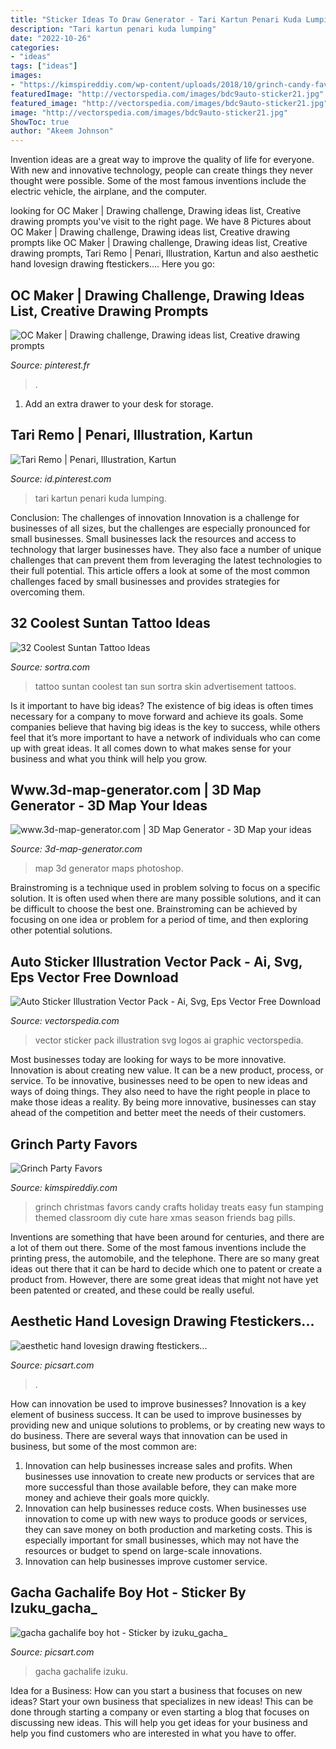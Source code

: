 ```yaml
---
title: "Sticker Ideas To Draw Generator - Tari Kartun Penari Kuda Lumping"
description: "Tari kartun penari kuda lumping"
date: "2022-10-26"
categories:
- "ideas"
tags: ["ideas"]
images:
- "https://kimspireddiy.com/wp-content/uploads/2018/10/grinch-candy-favors-844973361.jpg"
featuredImage: "http://vectorspedia.com/images/bdc9auto-sticker21.jpg"
featured_image: "http://vectorspedia.com/images/bdc9auto-sticker21.jpg"
image: "http://vectorspedia.com/images/bdc9auto-sticker21.jpg"
ShowToc: true
author: "Akeem Johnson"
---
```



Invention ideas are a great way to improve the quality of life for everyone. With new and innovative technology, people can create things they never thought were possible. Some of the most famous inventions include the electric vehicle, the airplane, and the computer.

	

		
looking for OC Maker | Drawing challenge, Drawing ideas list, Creative drawing prompts you've visit to the right page. We have 8 Pictures about OC Maker | Drawing challenge, Drawing ideas list, Creative drawing prompts like OC Maker | Drawing challenge, Drawing ideas list, Creative drawing prompts, Tari Remo | Penari, Illustration, Kartun and also aesthetic hand lovesign drawing ftestickers.... Here you go:
		
    
## OC Maker | Drawing Challenge, Drawing Ideas List, Creative Drawing Prompts

<img loading=lazy src="https://i.pinimg.com/736x/6b/70/02/6b7002ee35e1307901109274d0f6723f.jpg" onerror="this.onerror=null;this.src='https://tse4.mm.bing.net/th?id=OIP.X_TVXk_UDy_VYzVMtJRweQHaOy&amp;pid=15.1';" alt="OC Maker | Drawing challenge, Drawing ideas list, Creative drawing prompts">

_Source: pinterest.fr_

>. 

	

1. Add an extra drawer to your desk for storage.

    
## Tari Remo | Penari, Illustration, Kartun

<img loading=lazy src="https://i.pinimg.com/736x/19/c5/66/19c566b67e4a8a6f30f88122bd06a890.jpg" onerror="this.onerror=null;this.src='https://tse2.mm.bing.net/th?id=OIP.jq8m-WjYhrVHAwEbocbypwHaJ3&amp;pid=15.1';" alt="Tari Remo | Penari, Illustration, Kartun">

_Source: id.pinterest.com_

>tari kartun penari kuda lumping. 

	

Conclusion: The challenges of innovation
Innovation is a challenge for businesses of all sizes, but the challenges are especially pronounced for small businesses. Small businesses lack the resources and access to technology that larger businesses have. They also face a number of unique challenges that can prevent them from leveraging the latest technologies to their full potential. This article offers a look at some of the most common challenges faced by small businesses and provides strategies for overcoming them.

    
## 32 Coolest Suntan Tattoo Ideas

<img loading=lazy src="https://www.sortra.com/wp-content/uploads/2015/07/sun-tan-tattoo00231.jpg" onerror="this.onerror=null;this.src='https://tse2.mm.bing.net/th?id=OIP.De8qew_HULvmy9FvCBFmKQHaJ4&amp;pid=15.1';" alt="32 Coolest Suntan Tattoo Ideas">

_Source: sortra.com_

>tattoo suntan coolest tan sun sortra skin advertisement tattoos. 

	

Is it important to have big ideas?
The existence of big ideas is often times necessary for a company to move forward and achieve its goals. Some companies believe that having big ideas is the key to success, while others feel that it’s more important to have a network of individuals who can come up with great ideas. It all comes down to what makes sense for your business and what you think will help you grow.

    
## Www.3d-map-generator.com | 3D Map Generator - 3D Map Your Ideas

<img loading=lazy src="https://www.3d-map-generator.com/wp-content/uploads/2018/05/slide_3dmg4.jpg" onerror="this.onerror=null;this.src='https://tse4.mm.bing.net/th?id=OIP.SmQaLwQusT-sVILSnWofegHaCs&amp;pid=15.1';" alt="www.3d-map-generator.com | 3D Map Generator - 3D Map your ideas">

_Source: 3d-map-generator.com_

>map 3d generator maps photoshop. 

	

Brainstroming is a technique used in problem solving to focus on a specific solution. It is often used when there are many possible solutions, and it can be difficult to choose the best one. Brainstroming can be achieved by focusing on one idea or problem for a period of time, and then exploring other potential solutions.

    
## Auto Sticker Illustration Vector Pack - Ai, Svg, Eps Vector Free Download

<img loading=lazy src="http://vectorspedia.com/images/bdc9auto-sticker21.jpg" onerror="this.onerror=null;this.src='https://tse3.mm.bing.net/th?id=OIP.fBHDWBr3m4UCs0w01SK4TQHaK6&amp;pid=15.1';" alt="Auto Sticker Illustration Vector Pack - Ai, Svg, Eps Vector Free Download">

_Source: vectorspedia.com_

>vector sticker pack illustration svg logos ai graphic vectorspedia. 

	

Most businesses today are looking for ways to be more innovative. Innovation is about creating new value. It can be a new product, process, or service. To be innovative, businesses need to be open to new ideas and ways of doing things. They also need to have the right people in place to make those ideas a reality. By being more innovative, businesses can stay ahead of the competition and better meet the needs of their customers.

    
## Grinch Party Favors

<img loading=lazy src="https://kimspireddiy.com/wp-content/uploads/2018/10/grinch-candy-favors-844973361.jpg" onerror="this.onerror=null;this.src='https://tse2.mm.bing.net/th?id=OIP.Q8dyJ_2TpGW9mdTngkoB4gHaJ4&amp;pid=15.1';" alt="Grinch Party Favors">

_Source: kimspireddiy.com_

>grinch christmas favors candy crafts holiday treats easy fun stamping themed classroom diy cute hare xmas season friends bag pills. 

	

Inventions are something that have been around for centuries, and there are a lot of them out there. Some of the most famous inventions include the printing press, the automobile, and the telephone. There are so many great ideas out there that it can be hard to decide which one to patent or create a product from. However, there are some great ideas that might not have yet been patented or created, and these could be really useful.

    
## Aesthetic Hand Lovesign Drawing Ftestickers...

<img loading=lazy src="https://cdn130.picsart.com/241641127048212.png" onerror="this.onerror=null;this.src='https://tse2.mm.bing.net/th?id=OIP.0b-spAWMrptTmO_jCVrc_wHaKN&amp;pid=15.1';" alt="aesthetic hand lovesign drawing ftestickers...">

_Source: picsart.com_

>. 

	

How can innovation be used to improve businesses?
Innovation is a key element of business success. It can be used to improve businesses by providing new and unique solutions to problems, or by creating new ways to do business. There are several ways that innovation can be used in business, but some of the most common are: 
1. Innovation can help businesses increase sales and profits. When businesses use innovation to create new products or services that are more successful than those available before, they can make more money and achieve their goals more quickly.
2. Innovation can help businesses reduce costs. When businesses use innovation to come up with new ways to produce goods or services, they can save money on both production and marketing costs. This is especially important for small businesses, which may not have the resources or budget to spend on large-scale innovations. 
3. Innovation can help businesses improve customer service.

    
## Gacha Gachalife Boy Hot - Sticker By Izuku_gacha_

<img loading=lazy src="http://cdn130.picsart.com/292433534019211.png" onerror="this.onerror=null;this.src='https://tse2.mm.bing.net/th?id=OIP.0bAl0ZpWDkTxOAKOFxeL-gHaNu&amp;pid=15.1';" alt="gacha gachalife boy hot - Sticker by izuku_gacha_">

_Source: picsart.com_

>gacha gachalife izuku. 

	

Idea for a Business: How can you start a business that focuses on new ideas?
Start your own business that specializes in new ideas! This can be done through starting a company or even starting a blog that focuses on discussing new ideas. This will help you get ideas for your business and help you find customers who are interested in what you have to offer.

